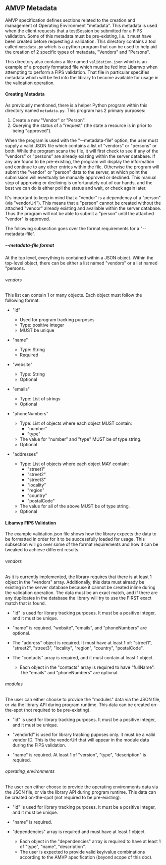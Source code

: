 ## AMVP Metadata

AMVP specification defines sections related to the creation and management of Operating Environment "metadata".
This metadata is used when the client requests that a testSession be submitted for a FIPS validation.
Some of this metadata must be pre-existing, i.e. it must have been created before requesting a validation.
This directory contains a tool called `metadata.py` which is a python program that can be used to help aid the
creation of 2 specific types of metadata, "Vendors" and "Persons".

This directory also contains a file named `validation.json` which is an example of a properly formatted file
which must be fed into Libamvp when attempting to perform a FIPS validation. That file in particular specifies
metadata which will be fed into the library to become available for usage in the validation operation.

#### Creating Metadata

As previously mentioned, there is a helper Python program within this directory named `metadata.py`.
This program has 2 primary purposes:

1. Create a new "Vendor" or "Person".
2. Querying the status of a "request" (the state a resource is in prior to being "approved").

When the program is used with the "--metadata-file" option, the user must supply a valid JSON file which
contains a list of "vendors" or "persons" or both. While the program scans the file, it will first
check to see if any of the "vendors" or "persons" are already existing within the server database.
If any are found to be pre-existing, the program will display the information and continue to any
other entries within the file. Otherwise the program will submit the "vendor" or "person" data to the
server, at which point the submission will eventually be manually approved or declined.
This manual step of approving or declining is unfortunately out of our hands, and the best
we can do is either poll the status and wait, or check again later.

It's important to keep in mind that a "vendor" is a dependency of a "person" (via "vendorUrl").
This means that a "person" cannot be created without the attached "vendor" already existing
and available within the server database. Thus the program will not be able to submit a "person"
until the attached "vendor" is approved.

The following subsection goes over the format requirements for a "--metadata-file".

##### --metadata-file format

At the top level, everything is contained within a JSON object.
Within the top-level object, there can be either a list named "vendors" or a list named "persons.

###### vendors

This list can contain 1 or many objects.
Each object must follow the following format:

* "id"
    * Used for program tracking purposes
    * Type: positive integer
    * MUST be unique

* "name"
    * Type: String
    * Required

* "website"
    * Type: String
    * Optional

* "emails"
    * Type: List of strings
    * Optional

* "phoneNumbers"
    * Type: List of objects where each object MUST contain:
        * "number"
        * "type"
    * The value for "number" and "type" MUST be of type string.
    * Optional

* "addresses"
    * Type: List of objects where each object MAY contain:
        * "street1"
        * "street2"
        * "street3"
        * "locality"
        * "region"
        * "country"
        * "postalCode"
    * The value for all of the above MUST be of type string.
    * Optional

#### Libamvp FIPS Validation
The example validation.json file shows how the library expects the data to be formatted in order
for it to be successfully loaded for usage.
This subsection will go over some of the format requirements and how it can be tweaked to achieve different results.

###### vendors
As it is currently implemented, the library requires that there is at least 1 object in the "vendors" array.
Additionally, this data must already be existing in the server database because it cannot be created inline
during the validation operation. The data must be an exact match, and if there are any duplicates in the database
the library will try to use the FIRST exact match that is found.

* "id" is used for library tracking purposes. It must be a positive integer, and it must be unique.

* "name" is required. "website", "emails", and "phoneNumbers" are optional.

* The "address" object is required. It must have at least 1 of: "street1", "street2", "street3", "locality",
"region", "country", "postalCode".

* The "contacts" array is required, and it must contain at least 1 object.
    * Each object in the "contacts" array is required to have "fullName". The "emails" and "phoneNumbers" are optional.

###### modules
The user can either choose to provide the "modules" data via the JSON file,
or via the library API during program runtime. This data can be created on-the-spot (not required to be pre-existing).

* "id" is used for library tracking purposes. It must be a positive integer, and it must be unique.

* "vendorId" is used for library tracking puposes only. It must be a valid vendor ID.
  This is the vendorUrl that will appear in the module data during the FIPS validation.

* "name" is required. At least 1 of "version", "type", "description" is required.

###### operating\_environments
The user can either choose to provide the operating environments data via the JSON file,
or via the library API during program runtime. This data can be created on-the-spot (not required to be pre-existing).

* "id" is used for library tracking purposes. It must be a positive integer, and it must be unique.

* "name" is required.

* "dependencies" array is required and must have at least 1 object.
    * Each object in the "dependencies" array is required to have at least 1 of "type", "name", "description".
    * The user is expected to provide valid key/value combinations according to the AMVP apecification (beyond scope of this doc).

